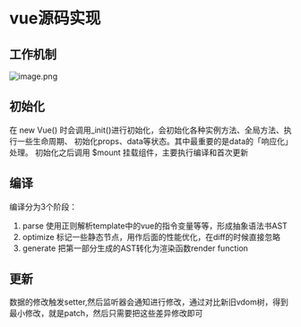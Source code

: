 # vue源码实现

## 工作机制
![image.png](https://cdn.nlark.com/yuque/0/2020/png/89543/1599042104975-5a4eb6ac-4f5f-439b-b25c-c71689dbd4fa.png#align=left&display=inline&height=391&margin=%5Bobject%20Object%5D&name=image.png&originHeight=782&originWidth=1462&size=472871&status=done&style=none&width=731)


## 初始化
在 new Vue() 时会调⽤_init()进行初始化，会初始化各种实例方法、全局⽅法、执⾏一些⽣命周期、 初始化props、data等状态。其中最重要的是data的「响应化」处理。
初始化之后调用 $mount 挂载组件，主要执⾏编译和首次更新

## 编译
编译分为3个阶段：

1. parse
使用正则解析template中的vue的指令变量等等，形成抽象语法书AST
1. optimize
标记一些静态节点，用作后面的性能优化，在diff的时候直接忽略
1. generate
把第一部分生成的AST转化为渲染函数render function

													
## 更新
数据的修改触发setter,然后监听器会通知进行修改，通过对比新旧vdom树，得到最小修改，就是patch，然后只需要把这些差异修改即可		
